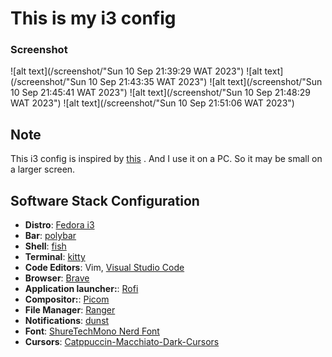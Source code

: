 # This is my i3 config


### Screenshot
![alt text](/screenshot/"Sun 10 Sep 21:39:29 WAT 2023")
![alt text](/screenshot/"Sun 10 Sep 21:43:35 WAT 2023")
![alt text](/screenshot/"Sun 10 Sep 21:45:41 WAT 2023")
![alt text](/screenshot/"Sun 10 Sep 21:48:29 WAT 2023")
![alt text](/screenshot/"Sun 10 Sep 21:51:06 WAT 2023")

## Note
This i3 config is inspired  by [this](https://github.com/Vallen217/dotfiles) .
And I use it on a PC. So it may be small on a larger screen.


## Software Stack Configuration
- **Distro**: [Fedora i3](https://fedoraproject.org/spins/)
- **Bar**: [polybar](https://github.com/polybar/polybar)
- **Shell**: [fish](https://fishshell.com/)
- **Terminal**: [kitty](https://sw.kovidgoyal.net/kitty/)
- **Code Editors**: Vim, [Visual Studio Code ](https://code.visualstudio.com/)
- **Browser**: [Brave](https://brave.com/)
- **Application launcher:**: [Rofi](https://github.com/davatorium/rofi)
- **Compositor:**: [Picom](https://github.com/yshui/picom)
- **File Manager**: [Ranger](https://github.com/ranger/ranger)
- **Notifications**: [dunst](https://github.com/dunst-project/dunst)
- **Font**: [ShureTechMono Nerd Font](https://www.nerdfonts.com/font-downloads)
- **Cursors**: [Catppuccin-Macchiato-Dark-Cursors](https://github.com/catppuccin/cursors)
